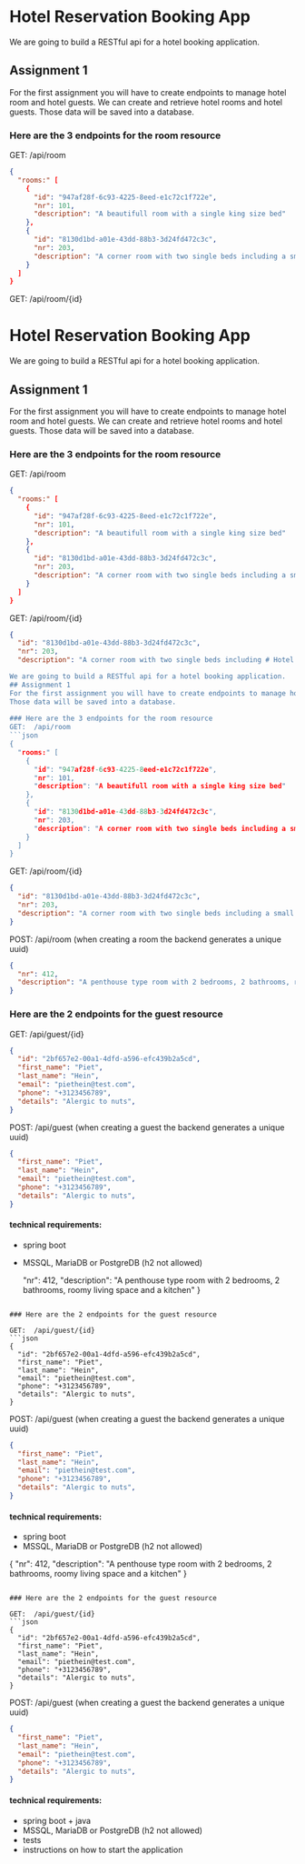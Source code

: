 # Hotel Reservation Booking App

We are going to build a RESTful api for a hotel booking application.
## Assignment 1
For the first assignment you will have to create endpoints to manage hotel room and hotel guests. We can create and retrieve hotel rooms and hotel guests.
Those data will be saved into a database. 
 
### Here are the 3 endpoints for the room resource
GET:  /api/room
```json
{
  "rooms:" [
    {
      "id": "947af28f-6c93-4225-8eed-e1c72c1f722e",
      "nr": 101,
      "description": "A beautifull room with a single king size bed"
    },
    {
      "id": "8130d1bd-a01e-43dd-88b3-3d24fd472c3c",
      "nr": 203,
      "description": "A corner room with two single beds including a small kitchen"
    }
  ]
}
```
GET:  /api/room/{id}
# Hotel Reservation Booking App

We are going to build a RESTful api for a hotel booking application.
## Assignment 1
For the first assignment you will have to create endpoints to manage hotel room and hotel guests. We can create and retrieve hotel rooms and hotel guests.
Those data will be saved into a database. 
 
### Here are the 3 endpoints for the room resource
GET:  /api/room
```json
{
  "rooms:" [
    {
      "id": "947af28f-6c93-4225-8eed-e1c72c1f722e",
      "nr": 101,
      "description": "A beautifull room with a single king size bed"
    },
    {
      "id": "8130d1bd-a01e-43dd-88b3-3d24fd472c3c",
      "nr": 203,
      "description": "A corner room with two single beds including a small kitchen"
    }
  ]
}
```
GET:  /api/room/{id}

```json
{
  "id": "8130d1bd-a01e-43dd-88b3-3d24fd472c3c",
  "nr": 203,
  "description": "A corner room with two single beds including # Hotel Reservation Booking App

We are going to build a RESTful api for a hotel booking application.
## Assignment 1
For the first assignment you will have to create endpoints to manage hotel room and hotel guests. We can create and retrieve hotel rooms and hotel guests.
Those data will be saved into a database. 
 
### Here are the 3 endpoints for the room resource
GET:  /api/room
```json
{
  "rooms:" [
    {
      "id": "947af28f-6c93-4225-8eed-e1c72c1f722e",
      "nr": 101,
      "description": "A beautifull room with a single king size bed"
    },
    {
      "id": "8130d1bd-a01e-43dd-88b3-3d24fd472c3c",
      "nr": 203,
      "description": "A corner room with two single beds including a small kitchen"
    }
  ]
}
```
GET:  /api/room/{id}

```json
{
  "id": "8130d1bd-a01e-43dd-88b3-3d24fd472c3c",
  "nr": 203,
  "description": "A corner room with two single beds including a small kitchen"
}
```

POST: /api/room (when creating a room the backend generates a unique uuid)
```json
{
  "nr": 412,
  "description": "A penthouse type room with 2 bedrooms, 2 bathrooms, roomy living space and a kitchen"
}
```

### Here are the 2 endpoints for the guest resource

GET:  /api/guest/{id}
```json
{
  "id": "2bf657e2-00a1-4dfd-a596-efc439b2a5cd",
  "first_name": "Piet",
  "last_name": "Hein",
  "email": "piethein@test.com",
  "phone": "+3123456789",
  "details": "Alergic to nuts",
}
```
POST: /api/guest (when creating a guest the backend generates a unique uuid)
```json
{
  "first_name": "Piet",
  "last_name": "Hein",
  "email": "piethein@test.com",
  "phone": "+3123456789",
  "details": "Alergic to nuts",
}
```


#### technical requirements:
- spring boot
- MSSQL, MariaDB or PostgreDB (h2 not allowed)

  "nr": 412,
  "description": "A penthouse type room with 2 bedrooms, 2 bathrooms, roomy living space and a kitchen"
}
```

### Here are the 2 endpoints for the guest resource

GET:  /api/guest/{id}
```json
{
  "id": "2bf657e2-00a1-4dfd-a596-efc439b2a5cd",
  "first_name": "Piet",
  "last_name": "Hein",
  "email": "piethein@test.com",
  "phone": "+3123456789",
  "details": "Alergic to nuts",
}
```
POST: /api/guest (when creating a guest the backend generates a unique uuid)
```json
{
  "first_name": "Piet",
  "last_name": "Hein",
  "email": "piethein@test.com",
  "phone": "+3123456789",
  "details": "Alergic to nuts",
}
```


#### technical requirements:
- spring boot
- MSSQL, MariaDB or PostgreDB (h2 not allowed)

{
  "nr": 412,
  "description": "A penthouse type room with 2 bedrooms, 2 bathrooms, roomy living space and a kitchen"
}
```

### Here are the 2 endpoints for the guest resource

GET:  /api/guest/{id}
```json
{
  "id": "2bf657e2-00a1-4dfd-a596-efc439b2a5cd",
  "first_name": "Piet",
  "last_name": "Hein",
  "email": "piethein@test.com",
  "phone": "+3123456789",
  "details": "Alergic to nuts",
}
```
POST: /api/guest (when creating a guest the backend generates a unique uuid)
```json
{
  "first_name": "Piet",
  "last_name": "Hein",
  "email": "piethein@test.com",
  "phone": "+3123456789",
  "details": "Alergic to nuts",
}
```


#### technical requirements:
- spring boot + java
- MSSQL, MariaDB or PostgreDB (h2 not allowed)
- tests
- instructions on how to start the application

